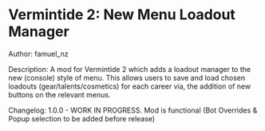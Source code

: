 # Vermintide 2: New Menu Loadout Manager

Author: 
famuel_nz

Description:
A mod for Vermintide 2 which adds a loadout manager to the new (console) style of menu.
This allows users to save and load chosen loadouts (gear/talents/cosmetics) for each career via, the addition of new buttons on the relevant menus.

Changelog:
1.0.0 - WORK IN PROGRESS. Mod is functional (Bot Overrides & Popup selection to be added before release)
